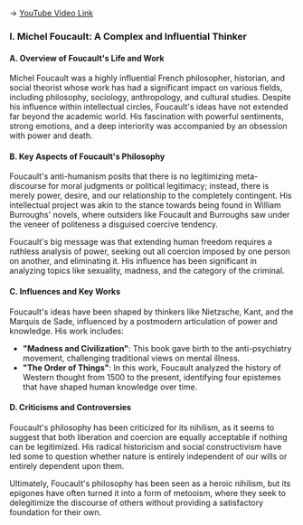 -> [YouTube Video Link](https://www.youtube.com/watch?v=KY9LwCeP7Ug&list=PL30RAv-0lkxGh5iMfRmZV8wEVeN50K06X&index=53&pp=iAQB)

### I. Michel Foucault: A Complex and Influential Thinker
#### A. Overview of Foucault's Life and Work

Michel Foucault was a highly influential French philosopher, historian, and social theorist whose work has had a significant impact on various fields, including philosophy, sociology, anthropology, and cultural studies. Despite his influence within intellectual circles, Foucault's ideas have not extended far beyond the academic world. His fascination with powerful sentiments, strong emotions, and a deep interiority was accompanied by an obsession with power and death.

#### B. Key Aspects of Foucault's Philosophy

Foucault's anti-humanism posits that there is no legitimizing meta-discourse for moral judgments or political legitimacy; instead, there is merely power, desire, and our relationship to the completely contingent. His intellectual project was akin to the stance towards being found in William Burroughs' novels, where outsiders like Foucault and Burroughs saw under the veneer of politeness a disguised coercive tendency.

Foucault's big message was that extending human freedom requires a ruthless analysis of power, seeking out all coercion imposed by one person on another, and eliminating it. His influence has been significant in analyzing topics like sexuality, madness, and the category of the criminal.

#### C. Influences and Key Works

Foucault's ideas have been shaped by thinkers like Nietzsche, Kant, and the Marquis de Sade, influenced by a postmodern articulation of power and knowledge. His work includes:

*   **"Madness and Civilization"**: This book gave birth to the anti-psychiatry movement, challenging traditional views on mental illness.
*   **"The Order of Things"**: In this work, Foucault analyzed the history of Western thought from 1500 to the present, identifying four epistemes that have shaped human knowledge over time.

#### D. Criticisms and Controversies

Foucault's philosophy has been criticized for its nihilism, as it seems to suggest that both liberation and coercion are equally acceptable if nothing can be legitimized. His radical historicism and social constructivism have led some to question whether nature is entirely independent of our wills or entirely dependent upon them.

Ultimately, Foucault's philosophy has been seen as a heroic nihilism, but its epigones have often turned it into a form of metooism, where they seek to delegitimize the discourse of others without providing a satisfactory foundation for their own.